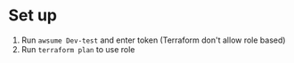 # Set up

1. Run `awsume Dev-test` and enter token (Terraform don't allow role based)
2. Run `terraform plan` to use role

